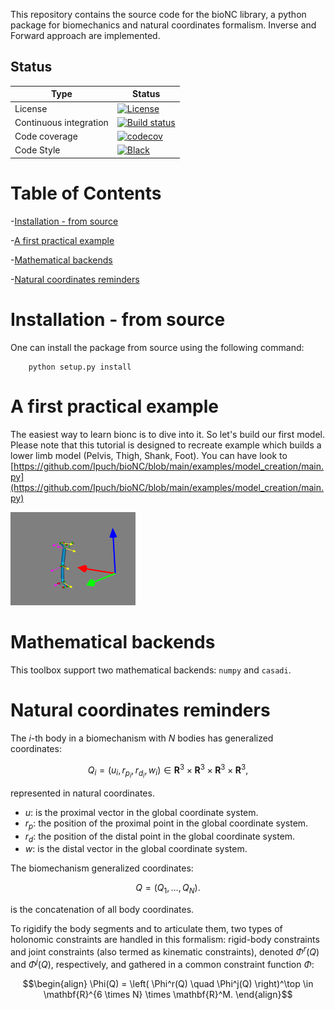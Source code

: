 
This repository contains the source code for the bioNC library, a python package for biomechanics and natural coordinates formalism.
Inverse and Forward approach are implemented.

## Status

| Type | Status |
|---|---|
| License | <a href="https://opensource.org/licenses/MIT"><img src="https://img.shields.io/badge/license-MIT-success" alt="License"/></a> |
| Continuous integration | [![Build status](https://github.com/Ipuch/bioNC/actions/workflows/run_tests.yml/badge.svg)](https://github.com/Ipuch/bioNC/actions/) |
| Code coverage | [![codecov](https://codecov.io/gh/ipuch/bionc/branch/main/graph/badge.svg)](https://codecov.io/gh/ipuch/bionc) |
| Code Style | [![Black](https://img.shields.io/badge/code%20style-black-000000.svg)](https://github.com/psf/black) |


# Table of Contents

-[Installation - from source](#installation---from-source)

-[A first practical example](#a-first-practical-example)

-[Mathematical backends](#mathematical-backends)

-[Natural coordinates reminders](#natural-coordinates-reminders)

# Installation - from source
One can install the package from source using the following command:
```
    python setup.py install
```

# A first practical example
The easiest way to learn bionc is to dive into it.
So let's build our first model.
Please note that this tutorial is designed to recreate example which builds a lower limb model (Pelvis, Thigh, Shank, Foot). You can have look to [https://github.com/Ipuch/bioNC/blob/main/examples/model_creation/main.py](https://github.com/Ipuch/bioNC/blob/main/examples/model_creation/main.py)

<img src="./docs/inverse_kinematics_viz.png" alt="Inverse kinematics" width="200"/>


# Mathematical backends
This toolbox support two mathematical backends: `numpy` and `casadi`.

# Natural coordinates reminders

The $i$-th body in a biomechanism with $N$ bodies has generalized coordinates:  

```math 
Q_i = (u_{i}, r_{p_{i}}, r_{d_{i}}, w_{i}) \in \mathbf{R}^3 \times \mathbf{R}^3 \times \mathbf{R}^3 \times \mathbf{R}^3,
``` 

represented in natural coordinates. 

- $u$: is the proximal vector in the global coordinate system.
- $r_p$: the position of the proximal point in the global coordinate system.
- $r_d$:  the position of the distal point in the global coordinate system.
- $w$: is the distal vector in the global coordinate system.

The biomechanism generalized coordinates:   

```math 
Q = (Q_1, \dots, Q_N).
```
is the concatenation of all body coordinates.

To rigidify the body segments and to articulate them, two types of holonomic constraints are handled in this formalism: rigid-body constraints and joint constraints (also termed as kinematic constraints), denoted $\Phi^r(Q)$ and $\Phi^j(Q)$, respectively, and gathered in a common constraint function $\Phi$:

```math 
\begin{align}
\Phi(Q) = \left(
    \Phi^r(Q) \quad
    \Phi^j(Q)
\right)^\top
\in \mathbf{R}^{6 \times N} \times \mathbf{R}^M.
\end{align}
```




